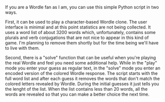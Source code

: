 If you are a Wordle fan as I am, you can use this simple Python script in two ways.

First, it can be used to play a character-based Wordle clone. The user interface is minimal and at this point statistics are not being collected. It uses a word list of about 3200 words which, unfortunately, contains some plurals and verb conjugations that are not nice to appear in this kind of game. I'm planning to remove them shortly but for the time being we'll have to live with them.

Second, there is a "solve" function that can be useful when you're playing the real Wordle and feel you need some additional help. While in the "play" mode you enter your guess as regular text, in the "solve" mode you enter an encoded version of the colored Wordle response. The script starts with the full word list and after each guess it removes the words that don't match the colored letters revealed by Wordle. During the initial guesses it just tells you the lenght of the list. When the list contains less than 20 words, all the words are revealed so that you can make a better choice the next time.

